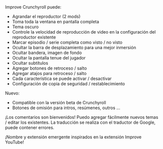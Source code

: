 Improve Crunchyroll puede:
 - Agrandar el reproductor (2 mods)
 - Toma toda la ventana en pantalla completa
 - Tema oscuro
 - Controle la velocidad de reproducción de video en la configuración del reproductor existente
 - Marcar episodio / serie completa como visto / no visto
 - Ocultar la barra de desplazamiento para una mejor inmersión
 - Ocultar bandera, imagen de fondo
 - Ocultar la pantalla tenue del jugador
 - Ocultar subtítulos
 - Agregar botones de retroceso / salto
 - Agregar atajos para retroceso / salto
 - Cada característica se puede activar / desactivar
 - Configuración de copia de seguridad / restablecimiento

Nuevo:
 - Compatible con la versión beta de Crunchyroll
 - Botones de omisión para intros, resúmenes, outros ...

¡Los comentarios son bienvenidos!
Puedo agregar fácilmente nuevos temas / editar los existentes.
La traducción se realiza con el traductor de Google, puede contener errores.

¡Nombre y extensión emergente inspirados en la extensión Improve YouTube!
